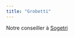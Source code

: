 ```yaml
---
title: "Grobetti"
---
```


Notre conseiller à [Sogetri](notes/utilisateurs/fournisseurs/Sogetri.md) 